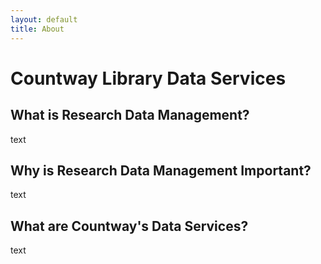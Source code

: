 ```yaml
---
layout: default
title: About
---
```

<div class="blurb">
	<h1>Countway Library Data Services</h1>
	<h2>What is Research Data Management?</h2>
	<p>text</p>
  	<h2>Why is Research Data Management Important?</h2>
  	<p>text</p>
  	<h2>What are Countway's Data Services?</h2>
  	<p>text</p>
</div><!-- /.blurb -->
